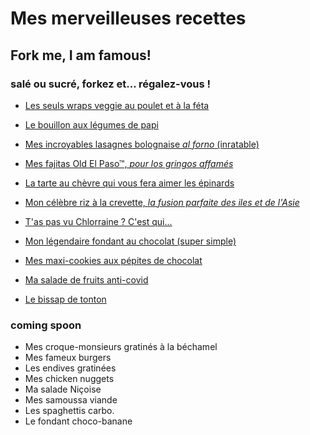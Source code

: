 # Mes merveilleuses recettes

## Fork me, I am famous!

### salé ou sucré, forkez et... régalez-vous !

- [Les seuls wraps veggie au poulet et à la féta](wraps.md)
- [Le bouillon aux légumes de papi](bouillon_legumes.md)

- [Mes incroyables lasagnes bolognaise *al forno* (inratable)](lasagne_bolognaise.md)
- [Mes fajitas Old El Paso™, *pour los gringos affamés*](fajitas.md)
- [La tarte au chèvre qui vous fera aimer les épinards](tarte_chevre_epinards.md)
- [Mon célèbre riz à la crevette, *la fusion parfaite des iles et de l'Asie*](riz_crevettes.md)
- [T'as pas vu Chlorraine ? C'est qui...](quiche_lorraine.md)

- [Mon légendaire fondant au chocolat (super simple)](fondant%20au%20chocolat.md)
- [Mes maxi-cookies aux pépites de chocolat](cookies.md)
- [Ma salade de fruits anti-covid](salade_fruits.md)

- [Le bissap de tonton](bissap.md)

### coming spoon
- Mes croque-monsieurs gratinés à la béchamel
- Mes fameux burgers
- Les endives gratinées
- Mes chicken nuggets
- Ma salade Niçoise
- Mes samoussa viande
- Les spaghettis carbo.
- Le fondant choco-banane
